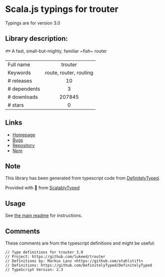 
# Scala.js typings for trouter

Typings are for version 3.0

## Library description:
🐟 A fast, small-but-mighty, familiar ~fish~ router

|                    |                 |
| ------------------ | :-------------: |
| Full name          | trouter |
| Keywords           | route, router, routing |
| # releases         | 10 |
| # dependents       | 3 |
| # downloads        | 207845 |
| # stars            | 0 |

## Links
- [Homepage](https://github.com/lukeed/trouter#readme)
- [Bugs](https://github.com/lukeed/trouter/issues)
- [Repository](https://github.com/lukeed/trouter)
- [Npm](https://www.npmjs.com/package/trouter)
    


## Note
This library has been generated from typescript code from [DefinitelyTyped](https://definitelytyped.org).

Provided with :purple_heart: from [ScalablyTyped](https://github.com/oyvindberg/ScalablyTyped)

## Usage
See [the main readme](../../readme.md) for instructions.

## Comments

These comments are from the typescript definitions and might be useful:
```
// Type definitions for trouter 3.0
// Project: https://github.com/lukeed/trouter
// Definitions by: Markus Lanz <https://github.com/stahlstift>
// Definitions: https://github.com/DefinitelyTyped/DefinitelyTyped
// TypeScript Version: 2.3

```

